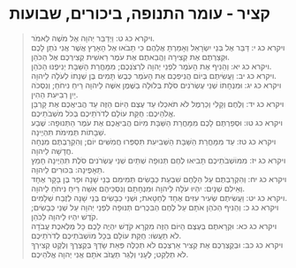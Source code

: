 # קציר - עומר התנופה, ביכורים, שבועות

> ויקרא כג ט: וַיְדַבֵּר יְהוָה אֶל מֹשֶׁה לֵּאמֹר.  
> ויקרא כג י: דַּבֵּר אֶל בְּנֵי יִשְׂרָאֵל וְאָמַרְתָּ אֲלֵהֶם כִּי תָבֹאוּ אֶל הָאָרֶץ אֲשֶׁר אֲנִי נֹתֵן לָכֶם וּקְצַרְתֶּם אֶת קְצִירָהּ וַהֲבֵאתֶם אֶת עֹמֶר רֵאשִׁית קְצִירְכֶם אֶל הַכֹּהֵן.  
> ויקרא כג יא: וְהֵנִיף אֶת הָעֹמֶר לִפְנֵי יְהוָה לִרְצֹנְכֶם; מִמָּחֳרַת הַשַּׁבָּת יְנִיפֶנּוּ הַכֹּהֵן.  
> ויקרא כג יב: וַעֲשִׂיתֶם בְּיוֹם הֲנִיפְכֶם אֶת הָעֹמֶר כֶּבֶשׂ תָּמִים בֶּן שְׁנָתוֹ לְעֹלָה לַיהוָה.  
> ויקרא כג יג: וּמִנְחָתוֹ שְׁנֵי עֶשְׂרֹנִים סֹלֶת בְּלוּלָה בַשֶּׁמֶן אִשֶּׁה לַיהוָה רֵיחַ נִיחֹחַ; וְנִסְכֹּה יַיִן רְבִיעִת הַהִין.  
> ויקרא כג יד: וְלֶחֶם וְקָלִי וְכַרְמֶל לֹא תֹאכְלוּ עַד עֶצֶם הַיּוֹם הַזֶּה עַד הֲבִיאֲכֶם אֶת קָרְבַּן אֱלֹהֵיכֶם:  חֻקַּת עוֹלָם לְדֹרֹתֵיכֶם בְּכֹל מֹשְׁבֹתֵיכֶם.  
> ויקרא כג טו: וּסְפַרְתֶּם לָכֶם מִמָּחֳרַת הַשַּׁבָּת מִיּוֹם הֲבִיאֲכֶם אֶת עֹמֶר הַתְּנוּפָה:  שֶׁבַע שַׁבָּתוֹת תְּמִימֹת תִּהְיֶינָה.  
> ויקרא כג טז: עַד מִמָּחֳרַת הַשַּׁבָּת הַשְּׁבִיעִת תִּסְפְּרוּ חֲמִשִּׁים יוֹם; וְהִקְרַבְתֶּם מִנְחָה חֲדָשָׁה לַיהוָה.  
> ויקרא כג יז: מִמּוֹשְׁבֹתֵיכֶם תָּבִיאּוּ לֶחֶם תְּנוּפָה שְׁתַּיִם שְׁנֵי עֶשְׂרֹנִים סֹלֶת תִּהְיֶינָה חָמֵץ תֵּאָפֶינָה:  בִּכּוּרִים לַיהוָה.  
> ויקרא כג יח: וְהִקְרַבְתֶּם עַל הַלֶּחֶם שִׁבְעַת כְּבָשִׂים תְּמִימִם בְּנֵי שָׁנָה וּפַר בֶּן בָּקָר אֶחָד וְאֵילִם שְׁנָיִם:  יִהְיוּ עֹלָה לַיהוָה וּמִנְחָתָם וְנִסְכֵּיהֶם אִשֵּׁה רֵיחַ נִיחֹחַ לַיהוָה.  
> ויקרא כג יט: וַעֲשִׂיתֶם שְׂעִיר עִזִּים אֶחָד לְחַטָּאת; וּשְׁנֵי כְבָשִׂים בְּנֵי שָׁנָה לְזֶבַח שְׁלָמִים.  
> ויקרא כג כ: וְהֵנִיף הַכֹּהֵן אֹתָם עַל לֶחֶם הַבִּכֻּרִים תְּנוּפָה לִפְנֵי יְהוָה עַל שְׁנֵי כְּבָשִׂים; קֹדֶשׁ יִהְיוּ לַיהוָה לַכֹּהֵן.  
> ויקרא כג כא: וּקְרָאתֶם בְּעֶצֶם הַיּוֹם הַזֶּה מִקְרָא קֹדֶשׁ יִהְיֶה לָכֶם כָּל מְלֶאכֶת עֲבֹדָה לֹא תַעֲשׂוּ:  חֻקַּת עוֹלָם בְּכָל מוֹשְׁבֹתֵיכֶם לְדֹרֹתֵיכֶם.  
> ויקרא כג כב: וּבְקֻצְרְכֶם אֶת קְצִיר אַרְצְכֶם לֹא תְכַלֶּה פְּאַת שָׂדְךָ בְּקֻצְרֶךָ וְלֶקֶט קְצִירְךָ לֹא תְלַקֵּט; לֶעָנִי וְלַגֵּר תַּעֲזֹב אֹתָם אֲנִי יְהוָה אֱלֹהֵיכֶם.   
 

